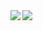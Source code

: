 <img src="https://github-readme-stats.vercel.app/api?username=cerocate&show_icons=true&count_private=true&hide_border=true" align="left" />

<img src="https://github-readme-stats.vercel.app/api/top-langs/?username=cerocate&hide_border=true&layout=compact" align="left" />
